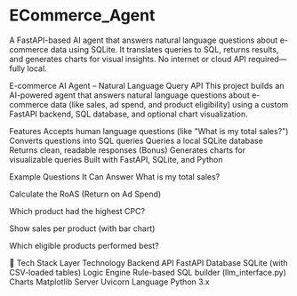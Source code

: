 # ECommerce_Agent
A FastAPI-based AI agent that answers natural language questions about e-commerce data using SQLite. It translates queries to SQL, returns results, and generates charts for visual insights. No internet or cloud API required—fully local.

E-commerce AI Agent – Natural Language Query API
This project builds an AI-powered agent that answers natural language questions about e-commerce data (like sales, ad spend, and product eligibility) using a custom FastAPI backend, SQL database, and optional chart visualization.

Features
Accepts human language questions (like "What is my total sales?")
 Converts questions into SQL queries
 Queries a local SQLite database
 Returns clean, readable responses
 (Bonus) Generates charts for visualizable queries
Built with FastAPI, SQLite, and Python

Example Questions It Can Answer
What is my total sales?

Calculate the RoAS (Return on Ad Spend)

Which product had the highest CPC?

Show sales per product (with bar chart)

Which eligible products performed best?

🧱 Tech Stack
Layer	Technology
Backend API	FastAPI
Database	SQLite (with CSV-loaded tables)
Logic Engine	Rule-based SQL builder (llm_interface.py)
Charts	Matplotlib
Server	Uvicorn
Language	Python 3.x
